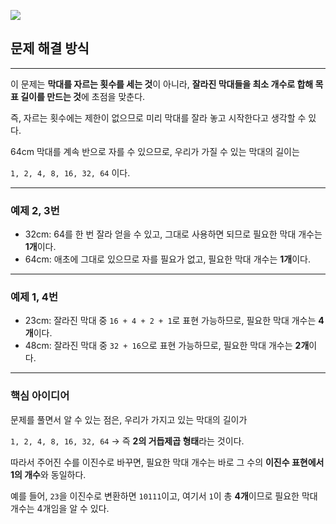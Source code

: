 ![](https://velog.velcdn.com/images/hariaus/post/1cdfd817-9fe7-4ebe-a2e1-2757e6837b33/image.png)


## 문제 해결 방식

---

이 문제는 **막대를 자르는 횟수를 세는 것**이 아니라, **잘라진 막대들을 최소 개수로 합해 목표 길이를 만드는 것**에 초점을 맞춘다.

즉, 자르는 횟수에는 제한이 없으므로 미리 막대를 잘라 놓고 시작한다고 생각할 수 있다.

64cm 막대를 계속 반으로 자를 수 있으므로, 우리가 가질 수 있는 막대의 길이는

`1, 2, 4, 8, 16, 32, 64` 이다.

---

### 예제 2, 3번

- 32cm: 64를 한 번 잘라 얻을 수 있고, 그대로 사용하면 되므로 필요한 막대 개수는 **1개**이다.
- 64cm: 애초에 그대로 있으므로 자를 필요가 없고, 필요한 막대 개수는 **1개**이다.

---

### 예제 1, 4번

- 23cm: 잘라진 막대 중 `16 + 4 + 2 + 1`로 표현 가능하므로, 필요한 막대 개수는 **4개**이다.
- 48cm: 잘라진 막대 중 `32 + 16`으로 표현 가능하므로, 필요한 막대 개수는 **2개**이다.

---

### 핵심 아이디어

문제를 풀면서 알 수 있는 점은, 우리가 가지고 있는 막대의 길이가

`1, 2, 4, 8, 16, 32, 64` → 즉 **2의 거듭제곱 형태**라는 것이다.

따라서 주어진 수를 이진수로 바꾸면, 필요한 막대 개수는 바로 그 수의 **이진수 표현에서 1의 개수**와 동일하다.

예를 들어, `23`을 이진수로 변환하면 `10111`이고, 여기서 `1`이 총 **4개**이므로 필요한 막대 개수는 4개임을 알 수 있다.